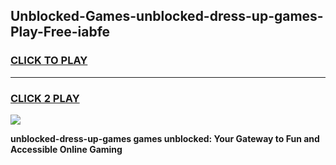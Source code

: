 
## Unblocked-Games-unblocked-dress-up-games-Play-Free-iabfe
<h3>
<a href="https://premium76.site?title=unblocked-dress-up-games&ref=22A">CLICK TO PLAY</a></h3>
<hr>

<h3>
<a href="https://premium76.site?title=unblocked-dress-up-games&ref=22A">CLICK 2 PLAY</a>
  
</h3>

<a href="https://premium76.site?title=unblocked-dress-up-games&ref=22A"><img src="https://clearcache.store/games.png"></a>


**unblocked-dress-up-games games unblocked: Your Gateway to Fun and Accessible Online Gaming**

